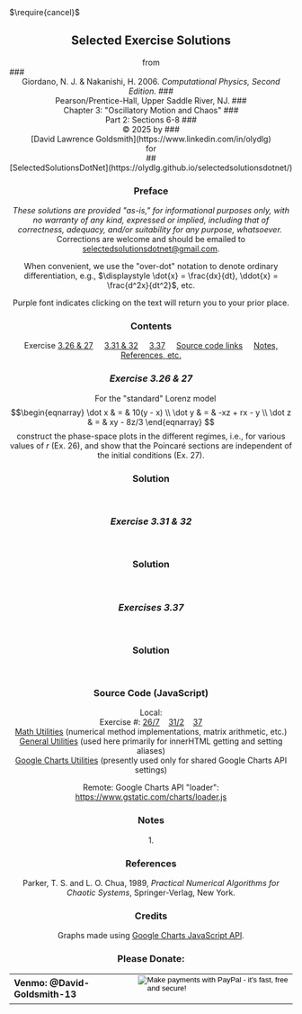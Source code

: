 <script type="text/x-mathjax-config">
  MathJax.Hub.Config({ TeX: { extensions: ["color.js"] }});
</script>
<script src="https://www.gstatic.com/charts/loader.js"></script>
<script src="../../../../GeneralUtils.js"></script>
<script src="../../../../MathUtils.js"></script>
<script src="../../../../GChartsUtils.js"></script>
<!--script src="./C3E26n7.js"></script-->
<!--script src="./C3E31n2.js"></script-->
<!--script src="./C3E37.js"></script-->
<script>
    // Load google charts
    google.charts.load('current', {'packages':['corechart']});
//    google.charts.setOnLoadCallback(GiorCPC3E26n7);
//    google.charts.setOnLoadCallback(GiorCPC3E31n2);
//    google.charts.setOnLoadCallback(GiorCPC3E37);
</script>
<link rel="stylesheet" href="../../../../Styles.css">
<title>Solutions of Selected Exercises from Giordano/Nakanishi "Computational Physics, 2nd Ed." Chapter 3 (Part 2)</title>
$\require{cancel}$

<body onload="/*makeC3E26n7Graph = GiorCPC3E26n7();
                             makeC3E31n2Graph = GiorCPC3E31n2();
                             makeC3E37Graph = GiorCPC3E37(); */
">

## <center>Selected Exercise Solutions
<center>from</center>
### <center>Giordano, N. J. & Nakanishi, H. 2006. <i>Computational Physics, Second Edition.</i> 
### <center> Pearson/Prentice-Hall, Upper Saddle River, NJ.
### <center>Chapter 3: "Oscillatory Motion and Chaos"
### <center>Part 2: Sections 6-8
### <center>&copy; 2025 by
### <center>[David Lawrence Goldsmith](https://www.linkedin.com/in/olydlg)
<center>for</center>
## <center>[SelectedSolutionsDotNet](https://olydlg.github.io/selectedsolutionsdotnet/)

### Preface
 
<i>These solutions are provided "as-is," for informational purposes only, with no warranty of any kind, expressed or implied, including that of correctness, adequacy, and/or suitability for any purpose, whatsoever.</i>&nbsp; Corrections are welcome and should be emailed to selectedsolutionsdotnet@gmail.com.

When convenient, we use the "over-dot" notation to denote ordinary differentiation, e.g., $\displaystyle \dot{x} = \frac{dx}{dt}, \ddot{x} = \frac{d^2x}{dt^2}$, etc.

Purple font indicates clicking on the text will return you to your prior place.

### Contents

Exercise [3.26 & 27](#E3.26n7)$~~~~$
[3.31 & 32](#E3.31n2)$~~~~$
[3.37](#E3.37)$~~~~$
[Source code links](#Source)$~~~~$
[Notes, References, etc.](#Notes)

### <a class="goback" name="E3.26n7" onclick="winhisback()">_Exercise 3.26 & 27_</a>
$~~~~$For the "standard" Lorenz model
$$\begin{eqnarray}
\dot x & = & 10(y - x) \\
\dot y & = & -xz + rx - y \\
\dot z & = & xy - 8z/3  
\end{eqnarray}
$$construct the phase-space plots in the different regimes, i.e., for various values of $r$ (Ex. 26), and show that the Poincaré sections are independent of the initial conditions (Ex. 27).

### Solution

$~~~~$

### <a class="goback" name="E3.31n2" onclick="winhisback()">_Exercise 3.31 & 32_</a>

$~~~~$

### Solution

$~~~~$

### <a class="goback" name="E3.37" onclick="winhisback()">_Exercises 3.37_</a>

$~~~~$

### Solution

$~~~~$

### <a class="goback" name="Source" onclick="winhisback()">Source Code (JavaScript)</a>
Local:<br>
Exercise #: [26/7](./C3E26n7.js)$~~~~$[31/2](./C3E31n2.js)$~~~~$[37](./C3E37.js)<br>
[Math Utilities](../../../../MathUtils.js) (numerical method implementations, matrix arithmetic, etc.)<br>
[General Utilities](../../../../GeneralUtils.js) (used here primarily for innerHTML getting and setting aliases)<br>
[Google Charts Utilities](../../../../GChartsUtils.js) (presently used only for shared Google Charts API settings)<br>

Remote: Google Charts API "loader": https://www.gstatic.com/charts/loader.js 

### <a class="goback" name="Notes" onclick="winhisback()">Notes</a>

<a class="goback" name="Note1" onclick="winhisback()">1.</a> 

### References

<a class="goback" name="" onclick="winhisback()"></a>

<a class="goback" name="Parker" onclick="winhisback()">Parker</a>, T. S. and L. O. Chua, 1989, <i>Practical Numerical Algorithms for Chaotic Systems</i>, Springer-Verlag, New York.

<a name="" class="goback" onclick="winhisback()"></a>

### Credits
Graphs made using [Google Charts JavaScript API](https://developers.google.com/chart).

### Please Donate:
<table>
  <tr style="border: none; background: transparent;">
    <td style="border: none;">
      <b>Venmo: @David-Goldsmith-13</b>
    </td>
    <td style="border: none;">
      <form action="https://www.paypal.com/cgi-bin/webscr"
            method="post"><input name="cmd"
            value="_xclick" type="hidden"> <input name="business"
            value="dgoldsmith_89@alumni.brown.edu" type="hidden"> <input
            name="item_name" value="SelectedSolutions Donation"
            type="hidden"> <input name="cn" value="Special Instructions
            (optional" type="hidden"> <input
            src="https://www.paypal.com/images/x-click-but04.gif"
            name="submit" alt="Make payments with PayPal - it's fast,
            free and secure!" align="middle" border="0" type="image"></form>
    </td>
  </tr>
</table>
